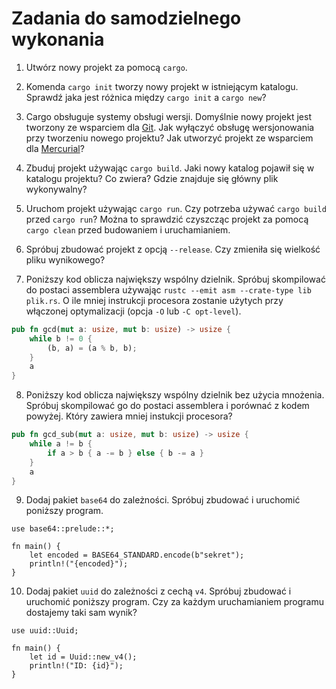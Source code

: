 # Zadania do samodzielnego wykonania

1. Utwórz nowy projekt za pomocą `cargo`.

2. Komenda `cargo init` tworzy nowy projekt w istniejącym katalogu. Sprawdź jaka jest różnica między
   `cargo init` a `cargo new`?

3. Cargo obsługuje systemy obsługi wersji. Domyślnie nowy projekt jest tworzony ze wsparciem dla
   [Git](https://git-scm.com). Jak wyłączyć obsługę wersjonowania przy tworzeniu nowego projektu?
   Jak utworzyć projekt ze wsparciem dla [Mercurial](https://www.mercurial-scm.org)?

4. Zbuduj projekt używając `cargo build`. Jaki nowy katalog pojawił się w katalogu projektu? Co
   zwiera? Gdzie znajduje się główny plik wykonywalny?

5. Uruchom projekt używając `cargo run`. Czy potrzeba używać `cargo build` przed `cargo run`? Można
   to sprawdzić czyszcząc projekt za pomocą `cargo clean` przed budowaniem i uruchamianiem.

6. Spróbuj zbudować projekt z opcją `--release`. Czy zmieniła się wielkość pliku wynikowego?

7. Poniższy kod oblicza największy wspólny dzielnik. Spróbuj skompilować do postaci assemblera
   używając `rustc --emit asm --crate-type lib plik.rs`. O ile mniej instrukcji procesora zostanie
   użytych przy włączonej optymalizacji (opcja `-O` lub `-C opt-level`).

```rust
pub fn gcd(mut a: usize, mut b: usize) -> usize {
    while b != 0 {
        (b, a) = (a % b, b);
    }
    a
}
```

8. Poniższy kod oblicza największy wspólny dzielnik bez użycia mnożenia. Spróbuj skompilować go do postaci assemblera i porównać z kodem powyżej. Który zawiera mniej instukcji procesora?

```rust
pub fn gcd_sub(mut a: usize, mut b: usize) -> usize {
    while a != b {
        if a > b { a -= b } else { b -= a }
    }
    a
}
```

9. Dodaj pakiet `base64` do zależności. Spróbuj zbudować i uruchomić poniższy program.

```rust,ignore
use base64::prelude::*;

fn main() {
    let encoded = BASE64_STANDARD.encode(b"sekret");
    println!("{encoded}");
}
```

10. Dodaj pakiet `uuid` do zależności z cechą `v4`. Spróbuj zbudować i uruchomić poniższy program.
   Czy za każdym uruchamianiem programu dostajemy taki sam wynik?

```rust,ignore
use uuid::Uuid;

fn main() {
    let id = Uuid::new_v4();
    println!("ID: {id}");
}
```
